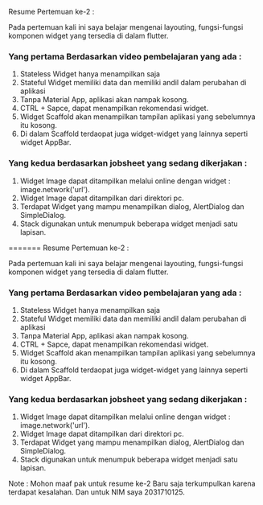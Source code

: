 Resume Pertemuan ke-2 :

Pada pertemuan kali ini saya belajar mengenai layouting, fungsi-fungsi komponen widget yang tersedia di dalam flutter.

### Yang pertama Berdasarkan video pembelajaran yang ada :

1. Stateless Widget hanya menampilkan saja
2. Stateful Widget memiliki data dan memiliki andil dalam perubahan di aplikasi
3. Tanpa Material App, aplikasi akan nampak kosong.
4. CTRL + Sapce, dapat menampilkan rekomendasi widget.
5. Widget Scaffold akan menampilkan tampilan aplikasi yang sebelumnya itu kosong.
6. Di dalam Scaffold terdaopat juga widget-widget yang lainnya seperti widget AppBar.


### Yang kedua berdasarkan jobsheet yang sedang dikerjakan :

1. Widget Image dapat ditampilkan melalui online dengan widget : image.network('url').
2. Widget Image dapat ditampilkan dari direktori pc.
3. Terdapat Widget yang mampu menampilkan dialog, AlertDialog dan SimpleDialog.
4. Stack digunakan untuk menumpuk beberapa widget menjadi satu lapisan.

=======
Resume Pertemuan ke-2 :

Pada pertemuan kali ini saya belajar mengenai layouting, fungsi-fungsi komponen widget yang tersedia di dalam flutter.

### Yang pertama Berdasarkan video pembelajaran yang ada :

1. Stateless Widget hanya menampilkan saja
2. Stateful Widget memiliki data dan memiliki andil dalam perubahan di aplikasi
3. Tanpa Material App, aplikasi akan nampak kosong.
4. CTRL + Sapce, dapat menampilkan rekomendasi widget.
5. Widget Scaffold akan menampilkan tampilan aplikasi yang sebelumnya itu kosong.
6. Di dalam Scaffold terdaopat juga widget-widget yang lainnya seperti widget AppBar.


### Yang kedua berdasarkan jobsheet yang sedang dikerjakan :

1. Widget Image dapat ditampilkan melalui online dengan widget : image.network('url').
2. Widget Image dapat ditampilkan dari direktori pc.
3. Terdapat Widget yang mampu menampilkan dialog, AlertDialog dan SimpleDialog.
4. Stack digunakan untuk menumpuk beberapa widget menjadi satu lapisan.

Note : Mohon maaf pak untuk resume ke-2 Baru saja terkumpulkan
       karena terdapat kesalahan.
       Dan untuk NIM saya 2031710125.